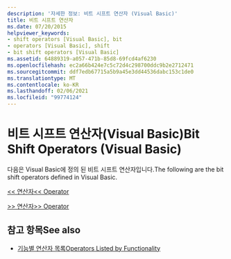 ```yaml
---
description: '자세한 정보: 비트 시프트 연산자 (Visual Basic)'
title: 비트 시프트 연산자
ms.date: 07/20/2015
helpviewer_keywords:
- shift operators [Visual Basic], bit
- operators [Visual Basic], shift
- bit shift operators [Visual Basic]
ms.assetid: 64889319-a057-471b-85d8-69fcd4af6230
ms.openlocfilehash: ec2a66b424e7c5c72d4c298700ddc9b2e2712471
ms.sourcegitcommit: ddf7edb67715a5b9a45e3dd44536dabc153c1de0
ms.translationtype: MT
ms.contentlocale: ko-KR
ms.lasthandoff: 02/06/2021
ms.locfileid: "99774124"
---
```

# <a name="bit-shift-operators-visual-basic"></a><span data-ttu-id="4f885-103">비트 시프트 연산자(Visual Basic)</span><span class="sxs-lookup"><span data-stu-id="4f885-103">Bit Shift Operators (Visual Basic)</span></span>

<span data-ttu-id="4f885-104">다음은 Visual Basic에 정의 된 비트 시프트 연산자입니다.</span><span class="sxs-lookup"><span data-stu-id="4f885-104">The following are the bit shift operators defined in Visual Basic.</span></span>  
  
 [<span data-ttu-id="4f885-105"><\< 연산자</span><span class="sxs-lookup"><span data-stu-id="4f885-105"><\< Operator</span></span>](left-shift-operator.md)  
  
 [<span data-ttu-id="4f885-106">>> 연산자</span><span class="sxs-lookup"><span data-stu-id="4f885-106">>> Operator</span></span>](right-shift-operator.md)  
  
## <a name="see-also"></a><span data-ttu-id="4f885-107">참고 항목</span><span class="sxs-lookup"><span data-stu-id="4f885-107">See also</span></span>

- [<span data-ttu-id="4f885-108">기능별 연산자 목록</span><span class="sxs-lookup"><span data-stu-id="4f885-108">Operators Listed by Functionality</span></span>](operators-listed-by-functionality.md)
